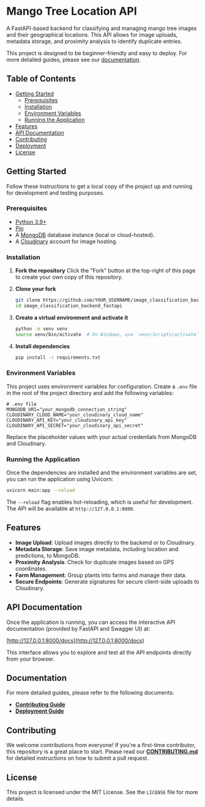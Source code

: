 # Mango Tree Location API

A FastAPI-based backend for classifying and managing mango tree images and their geographical locations. This API allows for image uploads, metadata storage, and proximity analysis to identify duplicate entries.

This project is designed to be beginner-friendly and easy to deploy. For more detailed guides, please see our [documentation](#documentation).

## Table of Contents

- [Getting Started](#getting-started)
  - [Prerequisites](#prerequisites)
  - [Installation](#installation)
  - [Environment Variables](#environment-variables)
  - [Running the Application](#running-the-application)
- [Features](#features)
- [API Documentation](#api-documentation)
- [Contributing](#contributing)
- [Deployment](#deployment)
- [License](#license)

## Getting Started

Follow these instructions to get a local copy of the project up and running for development and testing purposes.

### Prerequisites

- [Python 3.9+](https://www.python.org/downloads/)
- [Pip](https://pip.pypa.io/en/stable/installation/)
- A [MongoDB](https://www.mongodb.com/try/download/community) database instance (local or cloud-hosted).
- A [Cloudinary](https://cloudinary.com/users/register/free) account for image hosting.

### Installation

1.  **Fork the repository**
    Click the "Fork" button at the top-right of this page to create your own copy of this repository.

2.  **Clone your fork**
    ```bash
    git clone https://github.com/YOUR_USERNAME/image_classification_backend_fastapi.git
    cd image_classification_backend_fastapi
    ```

3.  **Create a virtual environment and activate it**
    ```bash
    python -m venv venv
    source venv/bin/activate  # On Windows, use `venv\Scripts\activate`
    ```

4.  **Install dependencies**
    ```bash
    pip install -r requirements.txt
    ```

### Environment Variables

This project uses environment variables for configuration. Create a `.env` file in the root of the project directory and add the following variables:

```
# .env file
MONGODB_URI="your_mongodb_connection_string"
CLOUDINARY_CLOUD_NAME="your_cloudinary_cloud_name"
CLOUDINARY_API_KEY="your_cloudinary_api_key"
CLOUDINARY_API_SECRET="your_cloudinary_api_secret"
```

Replace the placeholder values with your actual credentials from MongoDB and Cloudinary.

### Running the Application

Once the dependencies are installed and the environment variables are set, you can run the application using Uvicorn:

```bash
uvicorn main:app --reload
```

The `--reload` flag enables hot-reloading, which is useful for development. The API will be available at `http://127.0.0.1:8000`.

## Features

-   **Image Upload**: Upload images directly to the backend or to Cloudinary.
-   **Metadata Storage**: Save image metadata, including location and predictions, to MongoDB.
-   **Proximity Analysis**: Check for duplicate images based on GPS coordinates.
-   **Farm Management**: Group plants into farms and manage their data.
-   **Secure Endpoints**: Generate signatures for secure client-side uploads to Cloudinary.

## API Documentation

Once the application is running, you can access the interactive API documentation (provided by FastAPI and Swagger UI) at:

[http://127.0.0.1:8000/docs](http://127.0.0.1:8000/docs)

This interface allows you to explore and test all the API endpoints directly from your browser.

## Documentation

For more detailed guides, please refer to the following documents:
- [**Contributing Guide**](./CONTRIBUTING.md)
- [**Deployment Guide**](./docs/DEPLOYMENT.md)

## Contributing

We welcome contributions from everyone! If you're a first-time contributor, this repository is a great place to start. Please read our [**CONTRIBUTING.md**](./CONTRIBUTING.md) for detailed instructions on how to submit a pull request.

## License

This project is licensed under the MIT License. See the `LICENSE` file for more details.
